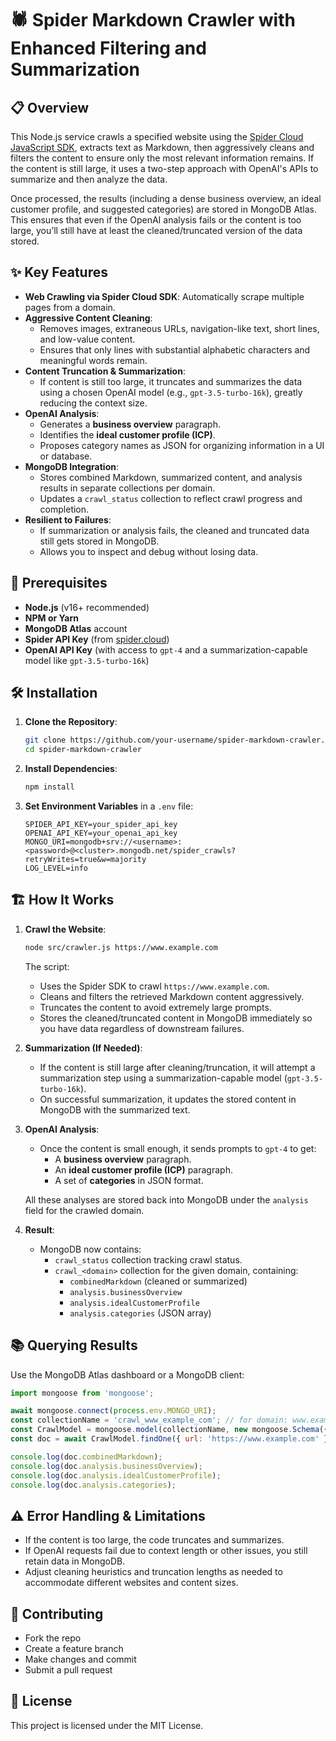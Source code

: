 # 🕷️ Spider Markdown Crawler with Enhanced Filtering and Summarization

## 📋 Overview
This Node.js service crawls a specified website using the [Spider Cloud JavaScript SDK](https://spider.cloud/), extracts text as Markdown, then aggressively cleans and filters the content to ensure only the most relevant information remains. If the content is still large, it uses a two-step approach with OpenAI's APIs to summarize and then analyze the data.

Once processed, the results (including a dense business overview, an ideal customer profile, and suggested categories) are stored in MongoDB Atlas. This ensures that even if the OpenAI analysis fails or the content is too large, you’ll still have at least the cleaned/truncated version of the data stored.

## ✨ Key Features
- **Web Crawling via Spider Cloud SDK**: Automatically scrape multiple pages from a domain.
- **Aggressive Content Cleaning**:
  - Removes images, extraneous URLs, navigation-like text, short lines, and low-value content.
  - Ensures that only lines with substantial alphabetic characters and meaningful words remain.
- **Content Truncation & Summarization**:
  - If content is still too large, it truncates and summarizes the data using a chosen OpenAI model (e.g., `gpt-3.5-turbo-16k`), greatly reducing the context size.
- **OpenAI Analysis**:
  - Generates a **business overview** paragraph.
  - Identifies the **ideal customer profile (ICP)**.
  - Proposes category names as JSON for organizing information in a UI or database.
- **MongoDB Integration**:
  - Stores combined Markdown, summarized content, and analysis results in separate collections per domain.
  - Updates a `crawl_status` collection to reflect crawl progress and completion.
- **Resilient to Failures**:
  - If summarization or analysis fails, the cleaned and truncated data still gets stored in MongoDB.
  - Allows you to inspect and debug without losing data.

## 🚀 Prerequisites
- **Node.js** (v16+ recommended)
- **NPM or Yarn**
- **MongoDB Atlas** account
- **Spider API Key** (from [spider.cloud](https://spider.cloud/))
- **OpenAI API Key** (with access to `gpt-4` and a summarization-capable model like `gpt-3.5-turbo-16k`)

## 🛠 Installation
1. **Clone the Repository**:
   ```bash
   git clone https://github.com/your-username/spider-markdown-crawler.git
   cd spider-markdown-crawler
   ```

2. **Install Dependencies**:
   ```bash
   npm install
   ```

3. **Set Environment Variables** in a `.env` file:
   ```plaintext
   SPIDER_API_KEY=your_spider_api_key
   OPENAI_API_KEY=your_openai_api_key
   MONGO_URI=mongodb+srv://<username>:<password>@<cluster>.mongodb.net/spider_crawls?retryWrites=true&w=majority
   LOG_LEVEL=info
   ```

## 🏗 How It Works
1. **Crawl the Website**:
   ```bash
   node src/crawler.js https://www.example.com
   ```
   The script:
   - Uses the Spider SDK to crawl `https://www.example.com`.
   - Cleans and filters the retrieved Markdown content aggressively.
   - Truncates the content to avoid extremely large prompts.
   - Stores the cleaned/truncated content in MongoDB immediately so you have data regardless of downstream failures.

2. **Summarization (If Needed)**:
   - If the content is still large after cleaning/truncation, it will attempt a summarization step using a summarization-capable model (`gpt-3.5-turbo-16k`).
   - On successful summarization, it updates the stored content in MongoDB with the summarized text.

3. **OpenAI Analysis**:
   - Once the content is small enough, it sends prompts to `gpt-4` to get:
     - A **business overview** paragraph.
     - An **ideal customer profile (ICP)** paragraph.
     - A set of **categories** in JSON format.

   All these analyses are stored back into MongoDB under the `analysis` field for the crawled domain.

4. **Result**:
   - MongoDB now contains:
     - `crawl_status` collection tracking crawl status.
     - `crawl_<domain>` collection for the given domain, containing:
       - `combinedMarkdown` (cleaned or summarized)
       - `analysis.businessOverview`
       - `analysis.idealCustomerProfile`
       - `analysis.categories` (JSON array)

## 📚 Querying Results
Use the MongoDB Atlas dashboard or a MongoDB client:
```javascript
import mongoose from 'mongoose';

await mongoose.connect(process.env.MONGO_URI);
const collectionName = 'crawl_www_example_com'; // for domain: www.example.com
const CrawlModel = mongoose.model(collectionName, new mongoose.Schema({}, { strict: false, collection: collectionName }));
const doc = await CrawlModel.findOne({ url: 'https://www.example.com' });

console.log(doc.combinedMarkdown);
console.log(doc.analysis.businessOverview);
console.log(doc.analysis.idealCustomerProfile);
console.log(doc.analysis.categories);
```

## ⚠️ Error Handling & Limitations
- If the content is too large, the code truncates and summarizes.
- If OpenAI requests fail due to context length or other issues, you still retain data in MongoDB.
- Adjust cleaning heuristics and truncation lengths as needed to accommodate different websites and content sizes.

## 🤝 Contributing
- Fork the repo
- Create a feature branch
- Make changes and commit
- Submit a pull request

## 📜 License
This project is licensed under the MIT License.
```